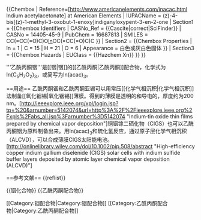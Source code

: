 {{Chembox
| Reference=<ref name="americanelements">[http://www.americanelements.com/inacac.html Indium acetylacetonate] at American Elements</ref>
| IUPACName = <nowiki>(z)-4-bis[(z)-1-methyl-3-oxobut-1-enoxy]indiganyloxypent-3-en-2-one</nowiki>
| Section1 = {{Chembox Identifiers
| CASNo_Ref = {{Cascite|correct|SciFinder}}
|  CASNo = 14405-45-9
|  PubChem = 16687813
|  SMILES = CC(=CC(=O)C)O[In](OC(=CC(=O)C)C)OC(=CC(=O)C)C 
  }}
| Section2 = {{Chembox Properties
|  In = 1 | C = 15 | H = 21 | O = 6
|  Appearance = 白色或灰白色固体
  }}
| Section3 = {{Chembox Hazards
|  EUClass = {{Hazchem Xn}}
  }}
}}

'''乙酰丙酮铟'''是[[铟|铟]]的[[乙酰丙酮|乙酰丙酮]]配合物，化学式为In(C<sub>5</sub>H<sub>7</sub>O<sub>2</sub>)<sub>3</sub>，或简写为In(acac)<sub>3</sub>。

==用途==
乙酰丙酮铟和乙酰丙酮亚锡可以用常压[[化学气相沉积|化学气相沉积]]法制备[[氧化铟锡|氧化铟锡]]薄膜。得到的薄膜是透明的和导电的，厚度约为200 nm。<ref name="InSn">[http://ieeexplore.ieee.org/xpl/login.jsp?tp=%20&arnumber=5142074&url=http%3A%2F%2Fieeexplore.ieee.org%2Fxpls%2Fabs_all.jsp%3Farnumber%3D5142074 "Indium‐tin oxide thin films prepared by chemical vapor deposition"]</ref>铜铟镓二硒化物（CIGS）也可以乙酰丙酮铟为原料制备出来。用In(acac)<sub>3</sub>和硫化氢反应，通过原子层化学气相沉积（ALCVD），可以合成薄膜CIGS太阳能电池。<ref name="CIGS">[http://onlinelibrary.wiley.com/doi/10.1002/pip.508/abstract "High-efficiency copper indium gallium diselenide (CIGS) solar cells with indium sulfide buffer layers deposited by atomic layer chemical vapor deposition (ALCVD)"]</ref>

==参考文献==
{{reflist}}

{{铟化合物}}
{{乙酰丙酮配合物}}

[[Category:铟配合物|Category:铟配合物]]
[[Category:乙酰丙酮配合物|Category:乙酰丙酮配合物]]